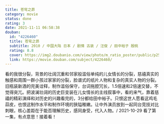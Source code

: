 ```yaml
---
title: 苍穹之昴
category: movie
status: done
rating: 3
date: 2021-11-11 06:58:38
douban:
  id: "4226460"
  title: 苍穹之昴
  subtitle: 2010 / 中国大陆 日本 / 剧情 古装 / 汪俊 / 田中裕子 殷桃
  rating: 8.8
  cover: https://img2.doubanio.com/view/photo/m_ratio_poster/public/p2525077153.jpg
  link: https://movie.douban.com/subject/4226460/
---
```


看的我很分裂，背景的壮阔沉重和邻家般滥俗单纯的儿女情长的分裂，慈禧真实的触感和周围一群小孩过家家的分裂，脸谱式的纸片人物和复杂的真实人物的分裂。旧瓶装新酒的完美诠释，制作滥俗保守，台词拖腔冗长，1.5倍速和2倍速交替，不觉得突兀。把波澜壮阔的历史巨变装在儿女情长的主线叙事中，看的来气，靠着慈禧的精彩演绎和对历史的兴趣看完的，3分都给田中裕子。只恨这世人愿看这鸡毛蒜皮，也恨这制作水平和制作环境的狭隘稚嫩。让中外演员放到一起同台竞技对比刺眼，核心差距在于能否理解历史，感同身受，代入人物。/ 2021-10-29 看了第一集，有点意思！接着看！